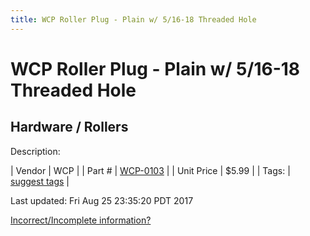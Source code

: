```yaml
---
title: WCP Roller Plug - Plain w/ 5/16-18 Threaded Hole
---
```


# WCP Roller Plug - Plain w/ 5/16-18 Threaded Hole
## Hardware / Rollers
Description: 	 

| Vendor | WCP | 
| Part # | [WCP-0103](http://www.wcproducts.net/WCP-0103) | 
| Unit Price | $5.99 | 
| Tags: | [suggest tags](https://docs.google.com/forms/d/e/1FAIpQLSeWyY8v3RgOty-MyWmh9U0iivNYN_molChYyS-0U-o-kOAv_g/viewform) | 

Last updated: Fri Aug 25 23:35:20 PDT 2017

 [Incorrect/Incomplete information?](https://docs.google.com/forms/d/e/1FAIpQLSeWyY8v3RgOty-MyWmh9U0iivNYN_molChYyS-0U-o-kOAv_g/viewform)